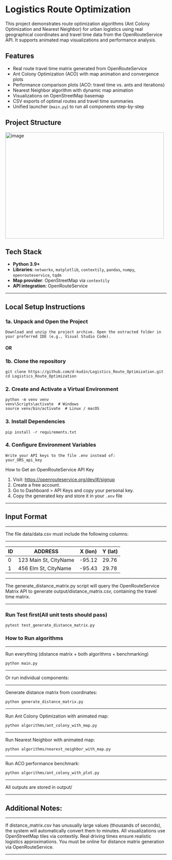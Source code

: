 # Logistics Route Optimization

This project demonstrates route optimization algorithms (Ant Colony Optimization and Nearest Neighbor) for urban logistics using real geographical coordinates and travel time data from the OpenRouteService API. It supports animated map visualizations and performance analysis.


## Features

- Real route travel time matrix generated from OpenRouteService
- Ant Colony Optimization (ACO) with map animation and convergence plots
- Performance comparison plots (ACO: travel time vs. ants and iterations)
- Nearest Neighbor algorithm with dynamic map animation
- Visualizations on OpenStreetMap basemap
- CSV exports of optimal routes and travel time summaries
- Unified launcher (`main.py`) to run all components step-by-step

## Project Structure

<img width="495" height="332" alt="image" src="https://github.com/user-attachments/assets/6d10d81c-f5f8-46b4-8383-21c960b16582" />

## Tech Stack

- **Python 3.9+**
- **Libraries**: `networkx`, `matplotlib`, `contextily`, `pandas`, `numpy`, `openrouteservice`, `tqdm`
- **Map provider**: OpenStreetMap via `contextily`
- **API integration**: OpenRouteService

---

## Local Setup Instructions

### 1a. Unpack and Open the Project
```
Download and unzip the project archive. Open the extracted folder in your preferred IDE (e.g., Visual Studio Code).
```
#### OR

### 1b. Clone the repository
```
git clone https://github.com/d-kudin/Logistics_Route_Optimization.git
cd Logistics_Route_Optimization
```

### 2. Create and Activate a Virtual Environment
```
python -m venv venv
venv\Scripts\activate  # Windows
source venv/bin/activate  # Linux / macOS
```

### 3. Install Dependencies
```
pip install -r requirements.txt
```

### 4. Configure Environment Variables
```
Write your API keys to the file .env instead of:
your_ORS_api_key

```
How to Get an OpenRouteService API Key

1. Visit: https://openrouteservice.org/dev/#/signup
2. Create a free account.
3. Go to Dashboard > API Keys and copy your personal key.
4. Copy the generated key and store it in your `.env` file
---
## Input Format

---

The file data/data.csv must include the following columns:

---
| ID | ADDRESS                 | X (lon) | Y (lat) |
|----|-------------------------|---------|---------|
| 0  | 123 Main St, CityName  | -95.12  | 29.76   |
| 1  | 456 Elm St, CityName   | -95.43  | 29.78   |
---

The generate_distance_matrix.py script will query the OpenRouteService Matrix API to generate output/distance_matrix.csv, containing the travel time matrix.

---

### Run Test first(All unit tests should pass)

```
pytest test_generate_distance_matrix.py
```

### How to Run algorithms
---

Run everything (distance matrix + both algorithms + benchmarking)
```
python main.py
```
---

Or run individual components:

---
Generate distance matrix from coordinates:
```
python generate_distance_matrix.py
```
---
Run Ant Colony Optimization with animated map:
```
python algorithms/ant_colony_with_map.py
```
---
Run Nearest Neighbor with animated map:
```
python algorithms/nearest_neighbor_with_map.py
```
---
Run ACO performance benchmark:
```
python algorithms/ant_colony_with_plot.py
```
---

All outputs are stored in output/

---

## Additional Notes:

---

If distance_matrix.csv has unusually large values (thousands of seconds), the system will automatically convert them to minutes.
All visualizations use OpenStreetMap tiles via contextily.
Real driving times ensure realistic logistics approximations.
You must be online for distance matrix generation via OpenRouteService.

---
